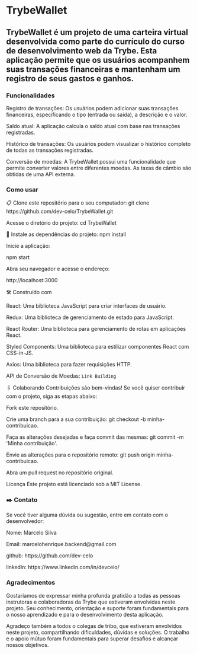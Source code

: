 # TrybeWallet

## TrybeWallet é um projeto de uma carteira virtual desenvolvida como parte do currículo do curso de desenvolvimento web da Trybe. Esta aplicação permite que os usuários acompanhem suas transações financeiras e mantenham um registro de seus gastos e ganhos.

### Funcionalidades
<p>Registro de transações: Os usuários podem adicionar suas transações financeiras, especificando o tipo (entrada ou saída), a descrição e o valor.<p>

<p>Saldo atual: A aplicação calcula o saldo atual com base nas transações registradas.<p>

<p>Histórico de transações: Os usuários podem visualizar o histórico completo de todas as transações registradas.<p>

<p>Conversão de moedas: A TrybeWallet possui uma funcionalidade que permite converter valores entre diferentes moedas. As taxas de câmbio são obtidas de uma API externa.<p>

### Como usar
<p>📋 Clone este repositório para o seu computador:
git clone https://github.com/dev-celo/TrybeWallet.git<p>

<p>Acesse o diretório do projeto:
cd TrybeWallet<p>

<p>🔧 Instale as dependências do projeto:
npm install<p>

<p>Inicie a aplicação:

npm start<p>

<p>Abra seu navegador e acesse o endereço:

http://localhost:3000<p>

<p>🛠️ Construído com<p>

<p>React: Uma biblioteca JavaScript para criar interfaces de usuário.<p>
<p>Redux: Uma biblioteca de gerenciamento de estado para JavaScript.<p>
<p>React Router: Uma biblioteca para gerenciamento de rotas em aplicações React.<p>
Styled Components: Uma biblioteca para estilizar componentes React com CSS-in-JS.<p>
<p>Axios: Uma biblioteca para fazer requisições HTTP.<p>


API de Conversão de Moedas: `Link Building`

🖇️ Colaborando
Contribuições são bem-vindas! Se você quiser contribuir com o projeto, siga as etapas abaixo:

Fork este repositório.
<p>Crie uma branch para a sua contribuição: git checkout -b minha-contribuicao.<p>
<p>Faça as alterações desejadas e faça commit das mesmas: git commit -m 'Minha contribuição'.<p>
<p>Envie as alterações para o repositório remoto: git push origin minha-contribuicao.<p>
Abra um pull request no repositório original.

Licença
Este projeto está licenciado sob a MIT License.

### ✒️ Contato
Se você tiver alguma dúvida ou sugestão, entre em contato com o desenvolvedor:

<p>Nome: Marcelo Silva<p>
<p>Email: marcelohenrique.backend@gmail.com<p>
<p>github: https://github.com/dev-celo<p>
<p>linkedin: https://www.linkedin.com/in/devcelo/<p>

### Agradecimentos
Gostaríamos de expressar minha profunda gratidão a todas as pessoas instrutoras e colaboradoras da Trybe que estiveram envolvidas neste projeto. Seu conhecimento, orientação e suporte foram fundamentais para o nosso aprendizado e para o desenvolvimento desta aplicação.

Agradeço também a todos o colegas de tribo, que estiveram envolvidos neste projeto, compartilhando dificuldades, dúvidas e soluções. O trabalho e o apoio mútuo foram fundamentais para superar desafios e alcançar nossos objetivos.
